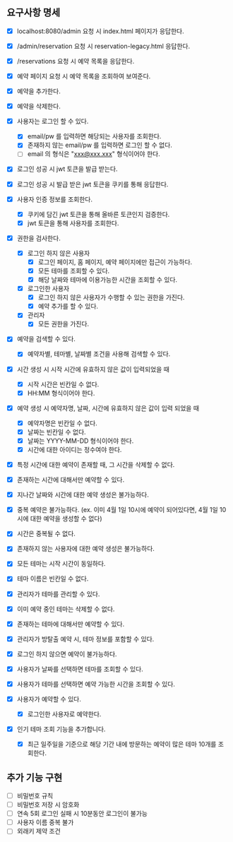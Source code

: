 ## 요구사항 명세

- [x] localhost:8080/admin 요청 시 index.html 페이지가 응답한다.
- [x] /admin/reservation 요청 시 reservation-legacy.html 응답한다.
- [x] /reservations 요청 시 예약 목록을 응답한다.
- [x] 예약 페이지 요청 시 예약 목록을 조회하여 보여준다.
- [x] 예약을 추가한다.
- [x] 예약을 삭제한다.

- [x] 사용자는 로그인 할 수 있다.
    - [x] email/pw 를 입력하면 해당되는 사용자를 조회한다.
    - [x] 존재하지 않는 email/pw 를 입력하면 로그인 할 수 없다.
    - [ ] email 의 형식은 "xxx@xxx.xxx" 형식이어야 한다.

- [x] 로그인 성공 시 jwt 토큰을 발급 받는다.
- [x] 로그인 성공 시 발급 받은 jwt 토큰을 쿠키를 통해 응답한다.

- [x] 사용자 인증 정보를 조회한다.
    - [x] 쿠키에 담긴 jwt 토큰을 통해 올바른 토큰인지 검증한다.
    - [x] jwt 토큰을 통해 사용자를 조회한다.

- [x] 권한을 검사한다.
    - [x] 로그인 하지 않은 사용자
        - [x] 로그인 페이지, 홈 페이지, 예약 페이지에만 접근이 가능하다.
        - [x] 모든 테마를 조회할 수 있다.
        - [x] 해당 날짜와 테마에 이용가능한 시간을 조회할 수 있다.
    - [x] 로그인한 사용자
        - [x] 로그인 하지 않은 사용자가 수행할 수 있는 권한을 가진다.
        - [x] 예약 추가를 할 수 있다.
    - [x] 관리자
        - [x] 모든 권한을 가진다.

- [x] 예약을 검색할 수 있다.
    - [x] 예약자별, 테마별, 날짜별 조건을 사용해 검색할 수 있다.

- [x] 시간 생성 시 시작 시간에 유효하지 않은 값이 입력되었을 때
    - [x] 시작 시간은 빈칸일 수 없다.
    - [x] HH:MM 형식이어야 한다.

- [x] 예약 생성 시 예약자명, 날짜, 시간에 유효하지 않은 값이 입력 되었을 때
    - [x] 예약자명은 빈칸일 수 없다.
    - [x] 날짜는 빈칸일 수 없다.
    - [x] 날짜는 YYYY-MM-DD 형식이어야 한다.
    - [x] 시간에 대한 아이디는 정수여야 한다.

- [x] 특정 시간에 대한 예약이 존재할 때, 그 시간을 삭제할 수 없다.
- [x] 존재하는 시간에 대해서만 예약할 수 있다.

- [x] 지나간 날짜와 시간에 대한 예약 생성은 불가능하다.
- [x] 중복 예약은 불가능하다. (ex. 이미 4월 1일 10시에 예약이 되어있다면, 4월 1일 10시에 대한 예약을 생성할 수 없다)
- [x] 시간은 중복될 수 없다.

- [x] 존재하지 않는 사용자에 대한 예약 생성은 불가능하다.

- [x] 모든 테마는 시작 시간이 동일하다.
- [x] 테마 이름은 빈칸일 수 없다.
- [x] 관리자가 테마를 관리할 수 있다.
- [x] 이미 예약 중인 테마는 삭제할 수 없다.
- [x] 존재하는 테마에 대해서만 예약할 수 있다.
- [x] 관리자가 방탈출 예약 시, 테마 정보를 포함할 수 있다.

- [x] 로그인 하지 않으면 예약이 불가능하다.
- [x] 사용자가 날짜를 선택하면 테마를 조회할 수 있다.
- [x] 사용자가 테마를 선택하면 예약 가능한 시간을 조회할 수 있다.
- [x] 사용자가 예약할 수 있다.
    - [x] 로그인한 사용자로 예약한다.
- [x] 인기 테마 조회 기능을 추가합니다.
    - [x] 최근 일주일을 기준으로 해당 기간 내에 방문하는 예약이 많은 테마 10개를 조회한다.

## 추가 기능 구현

- [ ] 비밀번호 규칙
- [ ] 비밀번호 저장 시 암호화
- [ ] 연속 5회 로그인 실패 시 10분동안 로그인이 불가능
- [ ] 사용자 이름 중복 불가
- [ ] 외래키 제약 조건
